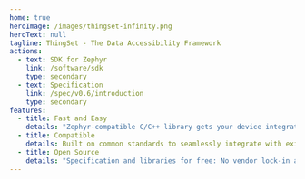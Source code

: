 ```yaml
---
home: true
heroImage: /images/thingset-infinity.png
heroText: null
tagline: ThingSet - The Data Accessibility Framework
actions:
  - text: SDK for Zephyr
    link: /software/sdk
    type: secondary
  - text: Specification
    link: /spec/v0.6/introduction
    type: secondary
features:
  - title: Fast and Easy
    details: "Zephyr-compatible C/C++ library gets your device integrated within minutes."
  - title: Compatible
    details: Built on common standards to seamlessly integrate with existing infrastructure.
  - title: Open Source
    details: "Specification and libraries for free: No vendor lock-in and full flexibility."
---
```

